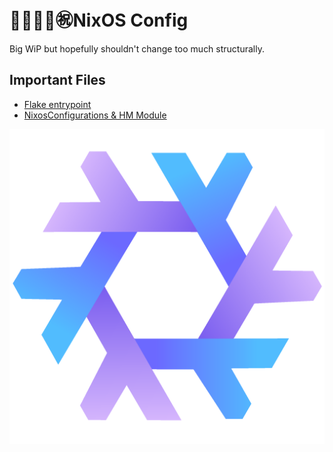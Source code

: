 # 🐢🐢🐢🐢㊗️NixOS Config
Big WiP but hopefully shouldn't change too much structurally. 

## Important Files
- [Flake entrypoint](flake.nix)
- [NixosConfigurations & HM Module](outputs/nixos-configs.nix)

  
[<img src="media/icons/purple-logo.png"/>](Logo)
